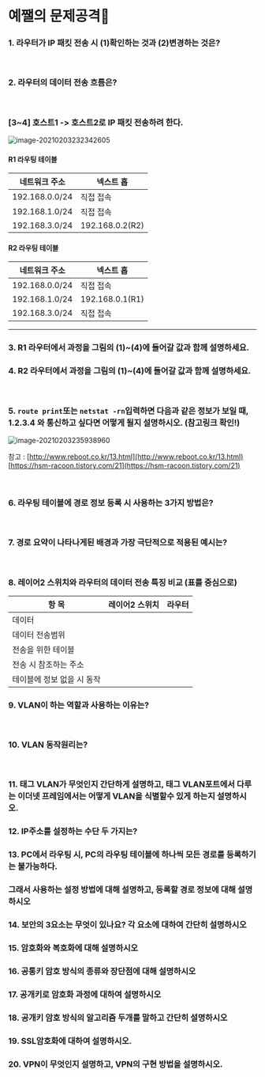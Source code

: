 # 예쨀의 문제공격🚀

### 1. 라우터가 IP 패킷 전송 시 (1)확인하는 것과 (2)변경하는 것은?

<br>


### 2. 라우터의 데이터 전송 흐름은?

<br>

### [3~4]  호스트1 -> 호스트2로 IP 패킷 전송하려 한다.

![image-20210203232342605](https://user-images.githubusercontent.com/69428620/106766048-d296ad00-667c-11eb-94aa-dc6cd0dfee99.png)

#### R1 라우팅 테이블

| 네트워크 주소  | 넥스트 홉       |
| -------------- | --------------- |
| 192.168.0.0/24 | 직접 접속       |
| 192.168.1.0/24 | 직접 접속       |
| 192.168.3.0/24 | 192.168.0.2(R2) |

#### R2 라우팅 테이블

| 네트워크 주소  | 넥스트 홉       |
| -------------- | --------------- |
| 192.168.0.0/24 | 직접 접속       |
| 192.168.1.0/24 | 192.168.0.1(R1) |
| 192.168.3.0/24 | 직접 접속       |

---

### 3. R1 라우터에서 과정을 그림의 (1)~(4)에 들어갈 값과 함께 설명하세요.

### 4. R2 라우터에서 과정을 그림의 (1)~(4)에 들어갈 값과 함께 설명하세요.

<br>

### 5.  `route print`또는 `netstat -rn`입력하면 다음과 같은 정보가 보일 때, 1.2.3.4 와 통신하고 싶다면 어떻게 될지 설명하시오. (참고링크 확인!)

![image-20210203235938960](https://user-images.githubusercontent.com/69428620/106766052-d4607080-667c-11eb-93b3-634de12c84bc.png)

참고 : [http://www.reboot.co.kr/13.html](http://www.reboot.co.kr/13.html)   [https://hsm-racoon.tistory.com/21](https://hsm-racoon.tistory.com/21)<br>

<br>

### 6.  라우팅 테이블에 경로 정보 등록 시 사용하는 3가지 방법은?

<br>

### 7. 경로 요약이 나타나게된 배경과 가장 극단적으로 적용된 예시는?

<br>

### 8. 레이어2 스위치와 라우터의 데이터 전송 특징 비교 (표를 중심으로)

| 항 목                      | 레이어2 스위치 | 라우터 |
| -------------------------- | -------------- | ------ |
| 데이터                     |                |        |
| 데이터 전송범위            |                |        |
| 전송을 위한 테이블         |                |        |
| 전송 시 참조하는 주소      |                |        |
| 테이블에 정보 없을 시 동작 |                |        |


### 9. VLAN이 하는 역할과 사용하는 이유는?

<br>

### 10.  VLAN 동작원리는?

<br>

### 11. 태그 VLAN가 무엇인지 간단하게 설명하고, 태그 VLAN포트에서 다루는 이더넷 프레임에서는 어떻게 VLAN을 식별할수 있게 하는지 설명하시오.



### 12. IP주소를 설정하는 수단 두 가지는?



### 13. PC에서 라우팅 시, PC의 라우팅 테이블에 하나씩 모든 경로를 등록하기는 불가능하다.

### 그래서 사용하는 설정 방법에 대해 설명하고,  등록할 경로 정보에 대해 설명하시오



### 14. 보안의 3요소는 무엇이 있나요? 각 요소에 대하여 간단히 설명하시오



### 15. 암호화와 복호화에 대해 설명하시오



### 16.  공통키 암호 방식의 종류와 장단점에 대해 설명하시오



### 17. 공개키로 암호화 과정에 대하여 설명하시오



### 18. 공개키 암호 방식의 알고리즘 두개를 말하고 간단히 설명하시오



### 19. SSL암호화에 대하여 설명하시오.



### 20. VPN이 무엇인지 설명하고, VPN의 구현 방법을 설명하시오.
